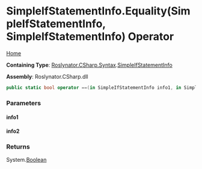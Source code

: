 <a name="_top"></a>

# SimpleIfStatementInfo\.Equality\(SimpleIfStatementInfo, SimpleIfStatementInfo\) Operator

[Home](../../../../../README.md#_top)

**Containing Type**: [Roslynator.CSharp.Syntax](../../README.md#_top)\.[SimpleIfStatementInfo](../README.md#_top)

**Assembly**: Roslynator\.CSharp\.dll

```csharp
public static bool operator ==(in SimpleIfStatementInfo info1, in SimpleIfStatementInfo info2)
```

### Parameters

#### info1

#### info2

### Returns

System\.[Boolean](https://docs.microsoft.com/en-us/dotnet/api/system.boolean)

